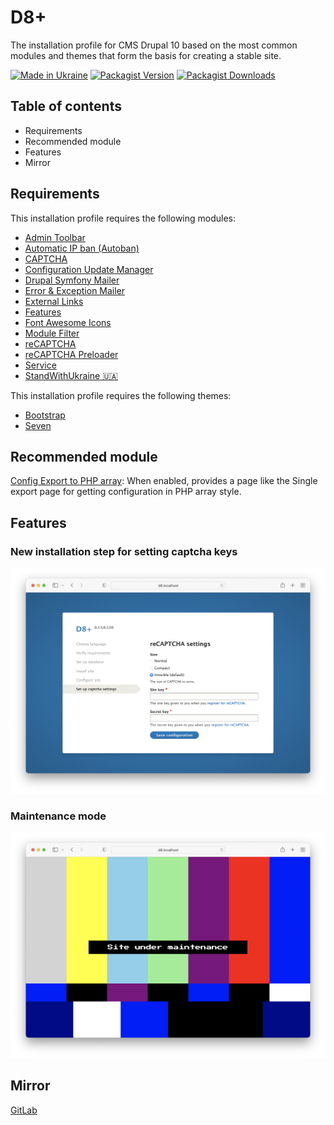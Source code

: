 # D8+

The installation profile for CMS Drupal 10 based on the most common modules and
themes that form the basis for creating a stable site.

[![Made in Ukraine](https://img.shields.io/badge/made_in-ukraine-ffd500.svg?labelColor=005bbb)](https://supportukrainenow.org)
[![Packagist Version](https://img.shields.io/packagist/v/lexhouk/d8?label=Version)](https://packagist.org/packages/lexhouk/d8)
[![Packagist Downloads](https://img.shields.io/packagist/dt/lexhouk/d8?label=Downloads)](https://packagist.org/packages/lexhouk/d8)


## Table of contents

- Requirements
- Recommended module
- Features
- Mirror


## Requirements

This installation profile requires the following modules:

- [Admin Toolbar](https://www.drupal.org/project/admin_toolbar)
- [Automatic IP ban (Autoban)](https://www.drupal.org/project/autoban)
- [CAPTCHA](https://www.drupal.org/project/captcha)
- [Configuration Update Manager](https://www.drupal.org/project/config_update)
- [Drupal Symfony Mailer](https://www.drupal.org/project/symfony_mailer)
- [Error & Exception Mailer](https://www.drupal.org/project/exception_mailer)
- [External Links](https://www.drupal.org/project/extlink)
- [Features](https://www.drupal.org/project/features)
- [Font Awesome Icons](https://www.drupal.org/project/fontawesome)
- [Module Filter](https://www.drupal.org/project/module_filter)
- [reCAPTCHA](https://www.drupal.org/project/recaptcha)
- [reCAPTCHA Preloader](https://www.drupal.org/project/recaptcha_preloader)
- [Service](https://www.drupal.org/project/service)
- [StandWithUkraine 🇺🇦](https://www.drupal.org/project/standwithukraine)

This installation profile requires the following themes:

- [Bootstrap](https://www.drupal.org/project/bootstrap)
- [Seven](https://www.drupal.org/project/seven)


## Recommended module

[Config Export to PHP array](https://www.drupal.org/project/config2php): When
enabled, provides a page like the Single export page for getting configuration
in PHP array style.


## Features

### New installation step for setting captcha keys

![captcha](images/captcha.png "captcha")

### Maintenance mode

![maintenance](images/maintenance.png "maintenance")


## Mirror

[GitLab](https://gitlab.com/chmez/d8)
